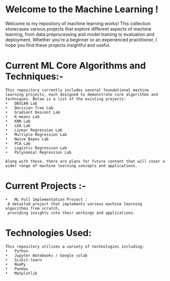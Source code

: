 # Welcome to the Machine Learning !

Welcome to my repository of machine learning works! This collection showcases various projects that explore different aspects of machine learning, from data preprocessing and model training to evaluation and deployment. Whether you’re a beginner or an experienced practitioner, I hope you find these projects insightful and useful.


# Current ML Core Algorithms and Techniques:-
    This repository currently includes several foundational machine learning projects, each designed to demonstrate core algorithms and techniques. Below is a list of the existing projects:
	•	DBSCAN Lab
	•	Decision Tree Lab
	•	Gradient Descent Lab
	•	K-means Lab
	•	KNN Lab
	•	LDA Lab
	•	Linear Regression Lab
	•	Multiple Regression Lab
	•	Naive Bayes Lab
	•	PCA Lab
	•	Logistic Regression Lab
	•	Polynomial Regression Lab
 
    Along with these, there are plans for future content that will cover a wider range of machine learning concepts and applications.
  
# Current Projects :-
	•	ML Full Implementation Project : 
     A detailed project that implements various machine learning algorithms from scratch,
     providing insights into their workings and applications.
 
 # Technologies Used: 
    This repository utilizes a variety of technologies including:
	•	Python
	•	Jupyter Notebooks / Google colab
	•	Scikit-learn
	•	NumPy
	•	Pandas
	•	Matplotlib
